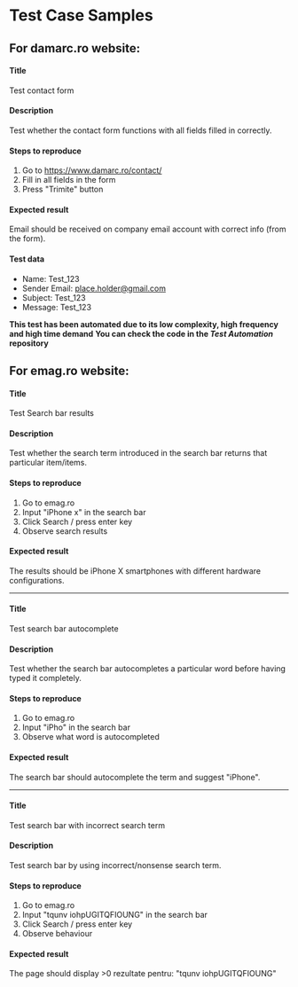 # Test Case Samples

## For damarc.ro website:

#### Title
Test contact form

#### Description
Test whether the contact form functions with all fields filled in correctly.

#### Steps to reproduce
1. Go to https://www.damarc.ro/contact/
2. Fill in all fields in the form
3. Press "Trimite" button

#### Expected result
Email should be received on company email account with correct info (from the form).

#### Test data
- Name: Test_123
- Sender Email: place.holder@gmail.com
- Subject: Test_123
- Message: Test_123

**This test has been automated due to its low complexity, high frequency and high time demand**
**You can check the code in the *Test Automation* repository**



## For emag.ro website:

#### Title
Test Search bar results

#### Description
Test whether the search term introduced in the search bar returns that particular item/items.


#### Steps to reproduce
1. Go to emag.ro
2. Input "iPhone x" in the search bar
3. Click Search / press enter key
4. Observe search results


#### Expected result
The results should be iPhone X smartphones with different hardware configurations.
______________________________________________________________________________________________



#### Title
Test search bar autocomplete

#### Description
Test whether the search bar autocompletes a particular word before having typed it completely.


#### Steps to reproduce
1. Go to emag.ro
2. Input "iPho" in the search bar
3. Observe what word is autocompleted



#### Expected result
The search bar should autocomplete the term and suggest "iPhone".
______________________________________________________________________________________________

#### Title
Test search bar with incorrect search term

#### Description
Test search bar by using incorrect/nonsense search term.


#### Steps to reproduce
1. Go to emag.ro
2. Input "tqunv iohpUGITQFIOUNG" in the search bar
3. Click Search / press enter key
4. Observe behaviour


#### Expected result
The page should display >0 rezultate pentru: "tqunv iohpUGITQFIOUNG"


